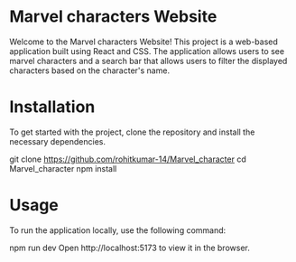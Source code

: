 # Marvel characters Website
Welcome to the Marvel characters Website! This project is a web-based application built using React and CSS. The application allows users to see marvel characters and a search bar that allows users to filter the displayed characters based on the character's name.

# Installation
To get started with the project, clone the repository and install the necessary dependencies.

git clone https://github.com/rohitkumar-14/Marvel_character
cd Marvel_character
npm install

# Usage
To run the application locally, use the following command:

npm run dev
Open http://localhost:5173 to view it in the browser.
